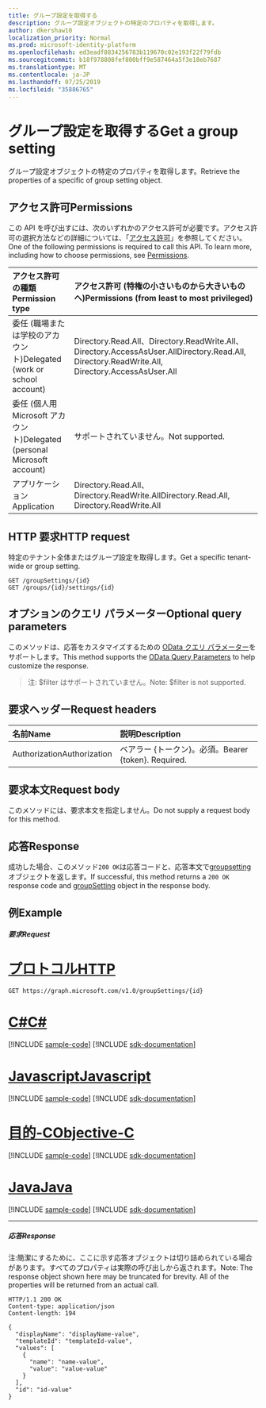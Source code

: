 ```yaml
---
title: グループ設定を取得する
description: グループ設定オブジェクトの特定のプロパティを取得します。
author: dkershaw10
localization_priority: Normal
ms.prod: microsoft-identity-platform
ms.openlocfilehash: ed3eadf8834256783b119670c02e193f22f79fdb
ms.sourcegitcommit: b18f978808fef800bff9e587464a5f3e18eb7687
ms.translationtype: MT
ms.contentlocale: ja-JP
ms.lasthandoff: 07/25/2019
ms.locfileid: "35886765"
---
```

# <a name="get-a-group-setting"></a><span data-ttu-id="a32c2-103">グループ設定を取得する</span><span class="sxs-lookup"><span data-stu-id="a32c2-103">Get a group setting</span></span>

<span data-ttu-id="a32c2-104">グループ設定オブジェクトの特定のプロパティを取得します。</span><span class="sxs-lookup"><span data-stu-id="a32c2-104">Retrieve the properties of a specific of group setting object.</span></span>

## <a name="permissions"></a><span data-ttu-id="a32c2-105">アクセス許可</span><span class="sxs-lookup"><span data-stu-id="a32c2-105">Permissions</span></span>

<span data-ttu-id="a32c2-p101">この API を呼び出すには、次のいずれかのアクセス許可が必要です。アクセス許可の選択方法などの詳細については、「[アクセス許可](/graph/permissions-reference)」を参照してください。</span><span class="sxs-lookup"><span data-stu-id="a32c2-p101">One of the following permissions is required to call this API. To learn more, including how to choose permissions, see [Permissions](/graph/permissions-reference).</span></span>


|<span data-ttu-id="a32c2-108">アクセス許可の種類</span><span class="sxs-lookup"><span data-stu-id="a32c2-108">Permission type</span></span>      | <span data-ttu-id="a32c2-109">アクセス許可 (特権の小さいものから大きいものへ)</span><span class="sxs-lookup"><span data-stu-id="a32c2-109">Permissions (from least to most privileged)</span></span>              |
|:--------------------|:---------------------------------------------------------|
|<span data-ttu-id="a32c2-110">委任 (職場または学校のアカウント)</span><span class="sxs-lookup"><span data-stu-id="a32c2-110">Delegated (work or school account)</span></span> | <span data-ttu-id="a32c2-111">Directory.Read.All、Directory.ReadWrite.All、Directory.AccessAsUser.All</span><span class="sxs-lookup"><span data-stu-id="a32c2-111">Directory.Read.All, Directory.ReadWrite.All, Directory.AccessAsUser.All</span></span>    |
|<span data-ttu-id="a32c2-112">委任 (個人用 Microsoft アカウント)</span><span class="sxs-lookup"><span data-stu-id="a32c2-112">Delegated (personal Microsoft account)</span></span> | <span data-ttu-id="a32c2-113">サポートされていません。</span><span class="sxs-lookup"><span data-stu-id="a32c2-113">Not supported.</span></span>    |
|<span data-ttu-id="a32c2-114">アプリケーション</span><span class="sxs-lookup"><span data-stu-id="a32c2-114">Application</span></span> | <span data-ttu-id="a32c2-115">Directory.Read.All、Directory.ReadWrite.All</span><span class="sxs-lookup"><span data-stu-id="a32c2-115">Directory.Read.All, Directory.ReadWrite.All</span></span> |

## <a name="http-request"></a><span data-ttu-id="a32c2-116">HTTP 要求</span><span class="sxs-lookup"><span data-stu-id="a32c2-116">HTTP request</span></span>
<!-- { "blockType": "ignored" } -->

<span data-ttu-id="a32c2-117">特定のテナント全体またはグループ設定を取得します。</span><span class="sxs-lookup"><span data-stu-id="a32c2-117">Get a specific tenant-wide or group setting.</span></span>

```http
GET /groupSettings/{id}
GET /groups/{id}/settings/{id}
```
## <a name="optional-query-parameters"></a><span data-ttu-id="a32c2-118">オプションのクエリ パラメーター</span><span class="sxs-lookup"><span data-stu-id="a32c2-118">Optional query parameters</span></span>
<span data-ttu-id="a32c2-119">このメソッドは、応答をカスタマイズするための [OData クエリ パラメーター](https://developer.microsoft.com/graph/docs/concepts/query_parameters)をサポートします。</span><span class="sxs-lookup"><span data-stu-id="a32c2-119">This method supports the [OData Query Parameters](https://developer.microsoft.com/graph/docs/concepts/query_parameters) to help customize the response.</span></span>

> <span data-ttu-id="a32c2-120">注: $filter はサポートされていません。</span><span class="sxs-lookup"><span data-stu-id="a32c2-120">Note: $filter is not supported.</span></span>

## <a name="request-headers"></a><span data-ttu-id="a32c2-121">要求ヘッダー</span><span class="sxs-lookup"><span data-stu-id="a32c2-121">Request headers</span></span>
| <span data-ttu-id="a32c2-122">名前</span><span class="sxs-lookup"><span data-stu-id="a32c2-122">Name</span></span> | <span data-ttu-id="a32c2-123">説明</span><span class="sxs-lookup"><span data-stu-id="a32c2-123">Description</span></span> |
|:----------|:----------|
| <span data-ttu-id="a32c2-124">Authorization</span><span class="sxs-lookup"><span data-stu-id="a32c2-124">Authorization</span></span> | <span data-ttu-id="a32c2-p102">ベアラー {トークン}。必須。</span><span class="sxs-lookup"><span data-stu-id="a32c2-p102">Bearer {token}. Required.</span></span> |

## <a name="request-body"></a><span data-ttu-id="a32c2-127">要求本文</span><span class="sxs-lookup"><span data-stu-id="a32c2-127">Request body</span></span>

<span data-ttu-id="a32c2-128">このメソッドには、要求本文を指定しません。</span><span class="sxs-lookup"><span data-stu-id="a32c2-128">Do not supply a request body for this method.</span></span>

## <a name="response"></a><span data-ttu-id="a32c2-129">応答</span><span class="sxs-lookup"><span data-stu-id="a32c2-129">Response</span></span>

<span data-ttu-id="a32c2-130">成功した場合、このメソッド`200 OK`は応答コードと、応答本文で[groupsetting](../resources/groupsetting.md)オブジェクトを返します。</span><span class="sxs-lookup"><span data-stu-id="a32c2-130">If successful, this method returns a `200 OK` response code and [groupSetting](../resources/groupsetting.md) object in the response body.</span></span>

## <a name="example"></a><span data-ttu-id="a32c2-131">例</span><span class="sxs-lookup"><span data-stu-id="a32c2-131">Example</span></span>
##### <a name="request"></a><span data-ttu-id="a32c2-132">要求</span><span class="sxs-lookup"><span data-stu-id="a32c2-132">Request</span></span>

# <a name="httptabhttp"></a>[<span data-ttu-id="a32c2-133">プロトコル</span><span class="sxs-lookup"><span data-stu-id="a32c2-133">HTTP</span></span>](#tab/http)
<!-- {
  "blockType": "request",
  "name": "get_groupsetting"
}-->

```http
GET https://graph.microsoft.com/v1.0/groupSettings/{id}
```
# <a name="ctabcsharp"></a>[<span data-ttu-id="a32c2-134">C#</span><span class="sxs-lookup"><span data-stu-id="a32c2-134">C#</span></span>](#tab/csharp)
[!INCLUDE [sample-code](../includes/snippets/csharp/get-groupsetting-csharp-snippets.md)]
[!INCLUDE [sdk-documentation](../includes/snippets/snippets-sdk-documentation-link.md)]

# <a name="javascripttabjavascript"></a>[<span data-ttu-id="a32c2-135">Javascript</span><span class="sxs-lookup"><span data-stu-id="a32c2-135">Javascript</span></span>](#tab/javascript)
[!INCLUDE [sample-code](../includes/snippets/javascript/get-groupsetting-javascript-snippets.md)]
[!INCLUDE [sdk-documentation](../includes/snippets/snippets-sdk-documentation-link.md)]

# <a name="objective-ctabobjc"></a>[<span data-ttu-id="a32c2-136">目的-C</span><span class="sxs-lookup"><span data-stu-id="a32c2-136">Objective-C</span></span>](#tab/objc)
[!INCLUDE [sample-code](../includes/snippets/objc/get-groupsetting-objc-snippets.md)]
[!INCLUDE [sdk-documentation](../includes/snippets/snippets-sdk-documentation-link.md)]

# <a name="javatabjava"></a>[<span data-ttu-id="a32c2-137">Java</span><span class="sxs-lookup"><span data-stu-id="a32c2-137">Java</span></span>](#tab/java)
[!INCLUDE [sample-code](../includes/snippets/java/get-groupsetting-java-snippets.md)]
[!INCLUDE [sdk-documentation](../includes/snippets/snippets-sdk-documentation-link.md)]

---

##### <a name="response"></a><span data-ttu-id="a32c2-138">応答</span><span class="sxs-lookup"><span data-stu-id="a32c2-138">Response</span></span>

<span data-ttu-id="a32c2-p103">注:簡潔にするために、ここに示す応答オブジェクトは切り詰められている場合があります。すべてのプロパティは実際の呼び出しから返されます。</span><span class="sxs-lookup"><span data-stu-id="a32c2-p103">Note: The response object shown here may be truncated for brevity. All of the properties will be returned from an actual call.</span></span>
<!-- {
  "blockType": "response",
  "truncated": true,
  "@odata.type": "microsoft.graph.groupSetting"
} -->
```http
HTTP/1.1 200 OK
Content-type: application/json
Content-length: 194

{
  "displayName": "displayName-value",
  "templateId": "templateId-value",
  "values": [
    {
      "name": "name-value",
      "value": "value-value"
    }
  ],
  "id": "id-value"
}
```

<!-- uuid: 8fcb5dbc-d5aa-4681-8e31-b001d5168d79
2015-10-25 14:57:30 UTC -->
<!-- {
  "type": "#page.annotation",
  "description": "Get groupSetting",
  "keywords": "",
  "section": "documentation",
  "tocPath": "",
  "suppressions": [
  ]
}-->
